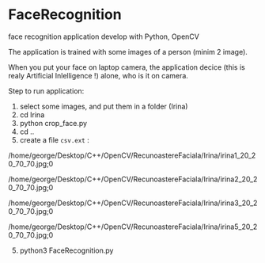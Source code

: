 # FaceRecognition
face recognition application develop with Python, OpenCV

The application is trained with some images of a person (minim 2 image).

When you put your face on laptop camera, the application decice (this is realy Artificial Inlelligence !) alone, who is it on camera.

Step to run application:

1) select some images, and put them in a folder (Irina)
2) cd Irina
3) python crop_face.py
4) cd ..
5) create a file `csv.ext` :

/home/george/Desktop/C++/OpenCV/RecunoastereFaciala/Irina/irina1_20_20_70_70.jpg;0

/home/george/Desktop/C++/OpenCV/RecunoastereFaciala/Irina/irina2_20_20_70_70.jpg;0

/home/george/Desktop/C++/OpenCV/RecunoastereFaciala/Irina/irina3_20_20_70_70.jpg;0

/home/george/Desktop/C++/OpenCV/RecunoastereFaciala/Irina/irina5_20_20_70_70.jpg;0


5) python3 FaceRecognition.py





